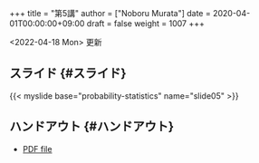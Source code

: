 +++
title = "第5講"
author = ["Noboru Murata"]
date = 2020-04-01T00:00:00+09:00
draft = false
weight = 1007
+++

<span class="timestamp-wrapper"><span class="timestamp">&lt;2022-04-18 Mon&gt; </span></span> 更新


## スライド {#スライド}

{{< myslide base="probability-statistics" name="slide05" >}}


## ハンドアウト {#ハンドアウト}

-   [PDF file](https://noboru-murata.github.io/probability-statistics/pdfs/slide05.pdf)